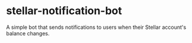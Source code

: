# stellar-notification-bot

A simple bot that sends notifications to users when their Stellar account's balance changes.